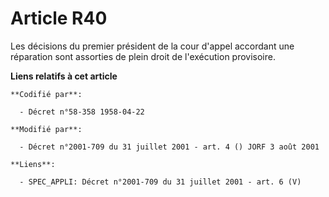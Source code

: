 # Article R40

Les décisions du premier président de la cour d'appel accordant une réparation sont assorties de plein droit de l'exécution
provisoire.

**Liens relatifs à cet article**

	**Codifié par**:

	  - Décret n°58-358 1958-04-22

	**Modifié par**:

	  - Décret n°2001-709 du 31 juillet 2001 - art. 4 () JORF 3 août 2001

	**Liens**:

	  - SPEC_APPLI: Décret n°2001-709 du 31 juillet 2001 - art. 6 (V)
